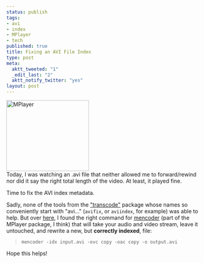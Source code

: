 ```yaml
--- 
status: publish
tags: 
- avi
- index
- MPlayer
- tech
published: true
title: Fixing an AVI File Index
type: post
meta: 
  aktt_tweeted: "1"
  _edit_last: "2"
  aktt_notify_twitter: "yes"
layout: post
---
```

<div style="width: 226px;" class="wp-caption alignright"><dt class="wp-caption-dt"><a href="http://commons.wikipedia.org/wiki/Image:MPlayer.svg"><img src="http://upload.wikimedia.org/wikipedia/commons/thumb/8/81/MPlayer.svg/216px-MPlayer.svg.png" alt="MPlayer" title="MPlayer" height="185" width="216"/></a></dt></div>Today, I was watching an .avi file that neither allowed me to forward/rewind nor did it say the right total length of the video. At least, it played fine.

Time to fix the AVI index metadata.

Sadly, none of the tools from the <a href="http://www.transcoding.org/transcode">"transcode"</a> package whose names so conveniently start with "avi..." (<code>avifix</code>, or <code>aviindex</code>, for example) was able to help. But over <a href="http://ubuntuforums.org/showpost.php?p=4296384&postcount=8">here</a>, I found the right command for <a href="http://en.wikipedia.org/wiki/MEncoder">mencoder</a> (part of the MPlayer package, I think) that will take your audio and video stream, leave it untouched, and rewrite a new, but <strong>correctly indexed</strong>, file:

<blockquote><code>mencoder -idx input.avi -ovc copy -oac copy -o output.avi</code></blockquote>

Hope this helps!
